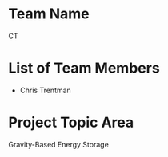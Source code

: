 # Team Name
CT
# List of Team Members
- Chris Trentman
# Project Topic Area
Gravity-Based Energy Storage

